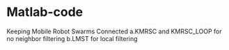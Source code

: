 # Matlab-code
Keeping Mobile Robot Swarms Connected
     a.KMRSC and KMRSC_LOOP for no neighbor filtering 
     b.LMST for local filtering
